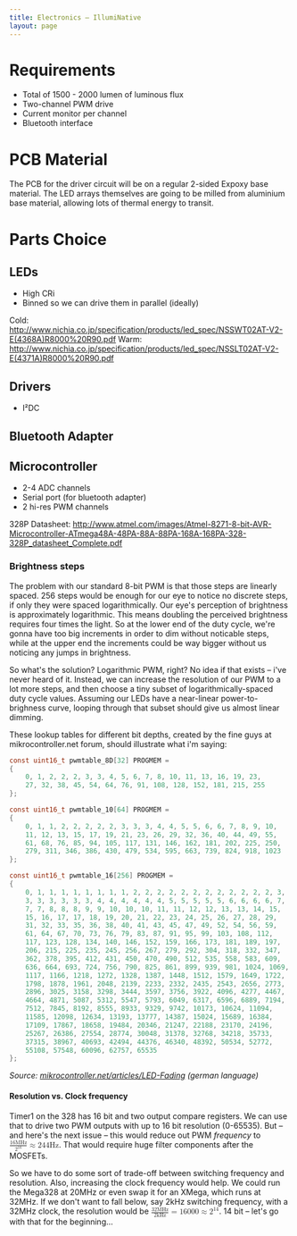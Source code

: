 ```yaml
---
title: Electronics – IllumiNative
layout: page
---
```


# Requirements

- Total of 1500 - 2000 lumen of luminous flux
- Two-channel PWM drive
- Current monitor per channel
- Bluetooth interface

# PCB Material

The PCB for the driver circuit will be on a regular 2-sided Expoxy base material. The LED arrays themselves are going to be milled from aluminium base material, allowing lots of thermal energy to transit.

# Parts Choice

## LEDs

- High CRi
- Binned so we can drive them in parallel (ideally)

Cold: http://www.nichia.co.jp/specification/products/led_spec/NSSWT02AT-V2-E(4368A)R8000%20R90.pdf
Warm: http://www.nichia.co.jp/specification/products/led_spec/NSSLT02AT-V2-E(4371A)R8000%20R90.pdf

## Drivers

- I²DC

## Bluetooth Adapter

## Microcontroller

- 2-4 ADC channels
- Serial port (for bluetooth adapter)
- 2 hi-res PWM channels

328P Datasheet: http://www.atmel.com/images/Atmel-8271-8-bit-AVR-Microcontroller-ATmega48A-48PA-88A-88PA-168A-168PA-328-328P_datasheet_Complete.pdf

### Brightness steps

The problem with our standard 8-bit PWM is that those steps are linearly spaced. 256 steps would be enough for our eye to notice no discrete steps, if only they were spaced logarithmically. Our eye's perception of brightness is approximately logarithmic. This means doubling the perceived brightness requires four times the light. So at the lower end of the duty cycle, we're gonna have too big increments in order to dim without noticable steps, while at the upper end the increments could be way bigger without us noticing any jumps in brightness.

So what's the solution? Logarithmic PWM, right? No idea if that exists – i've never heard of it. Instead, we can increase the resolution of our PWM to a lot more steps, and then choose a tiny subset of logarithmically-spaced duty cycle values. Assuming our LEDs have a near-linear power-to-brighness curve, looping through that subset should give us almost linear dimming.

These lookup tables for different bit depths, created by the fine guys at mikrocontroller.net forum, should illustrate what i'm saying:

```c
const uint16_t pwmtable_8D[32] PROGMEM =
{
    0, 1, 2, 2, 2, 3, 3, 4, 5, 6, 7, 8, 10, 11, 13, 16, 19, 23,
    27, 32, 38, 45, 54, 64, 76, 91, 108, 128, 152, 181, 215, 255
};

const uint16_t pwmtable_10[64] PROGMEM =
{
    0, 1, 1, 2, 2, 2, 2, 2, 3, 3, 3, 4, 4, 5, 5, 6, 6, 7, 8, 9, 10,
    11, 12, 13, 15, 17, 19, 21, 23, 26, 29, 32, 36, 40, 44, 49, 55,
    61, 68, 76, 85, 94, 105, 117, 131, 146, 162, 181, 202, 225, 250,
    279, 311, 346, 386, 430, 479, 534, 595, 663, 739, 824, 918, 1023
};

const uint16_t pwmtable_16[256] PROGMEM =
{
    0, 1, 1, 1, 1, 1, 1, 1, 1, 2, 2, 2, 2, 2, 2, 2, 2, 2, 2, 2, 2, 3,
    3, 3, 3, 3, 3, 3, 4, 4, 4, 4, 4, 4, 5, 5, 5, 5, 5, 6, 6, 6, 6, 7,
    7, 7, 8, 8, 8, 9, 9, 10, 10, 10, 11, 11, 12, 12, 13, 13, 14, 15,
    15, 16, 17, 17, 18, 19, 20, 21, 22, 23, 24, 25, 26, 27, 28, 29,
    31, 32, 33, 35, 36, 38, 40, 41, 43, 45, 47, 49, 52, 54, 56, 59,
    61, 64, 67, 70, 73, 76, 79, 83, 87, 91, 95, 99, 103, 108, 112,
    117, 123, 128, 134, 140, 146, 152, 159, 166, 173, 181, 189, 197,
    206, 215, 225, 235, 245, 256, 267, 279, 292, 304, 318, 332, 347,
    362, 378, 395, 412, 431, 450, 470, 490, 512, 535, 558, 583, 609,
    636, 664, 693, 724, 756, 790, 825, 861, 899, 939, 981, 1024, 1069,
    1117, 1166, 1218, 1272, 1328, 1387, 1448, 1512, 1579, 1649, 1722,
    1798, 1878, 1961, 2048, 2139, 2233, 2332, 2435, 2543, 2656, 2773,
    2896, 3025, 3158, 3298, 3444, 3597, 3756, 3922, 4096, 4277, 4467,
    4664, 4871, 5087, 5312, 5547, 5793, 6049, 6317, 6596, 6889, 7194,
    7512, 7845, 8192, 8555, 8933, 9329, 9742, 10173, 10624, 11094,
    11585, 12098, 12634, 13193, 13777, 14387, 15024, 15689, 16384,
    17109, 17867, 18658, 19484, 20346, 21247, 22188, 23170, 24196,
    25267, 26386, 27554, 28774, 30048, 31378, 32768, 34218, 35733,
    37315, 38967, 40693, 42494, 44376, 46340, 48392, 50534, 52772,
    55108, 57548, 60096, 62757, 65535
};
```

*Source: [mikrocontroller.net/articles/LED-Fading](https://www.mikrocontroller.net/articles/LED-Fading) (german language)*

#### Resolution vs. Clock frequency

Timer1 on the 328 has 16 bit and two output compare registers. We can use that to drive two PWM outputs with up to 16 bit resolution (0-65535). But – and here's the next issue – this would reduce out PWM *frequency* to <math><mfrac><mrow><mn>16</mn><mi>MHz</mi></mrow><mrow><msup><mn>2</mn><mn>16</mn></msup></mrow></mfrac><mo>≈</mo><mn>244</mn><mi>Hz</mi></math>. That would require huge filter components after the MOSFETs.

So we have to do some sort of trade-off between switching frequency and resolution. Also, increasing the clock frequency would help. We could run the Mega328 at 20MHz or even swap it for an XMega, which runs at 32MHz. If we don't want to fall below, say 2kHz switching frequency, with a 32MHz clock, the resolution would be <math><mfrac><mrow><mn>32</mn><mi>MHz</mi></mrow><mrow><mn>2</mn><mi>kHz</mi></mrow></mfrac><mo>=</mo><mn>16000</mn><mo>≈</mo><msup><mn>2</mn><mn>14</mn></msup></math>. 14 bit – let's go with that for the beginning…


